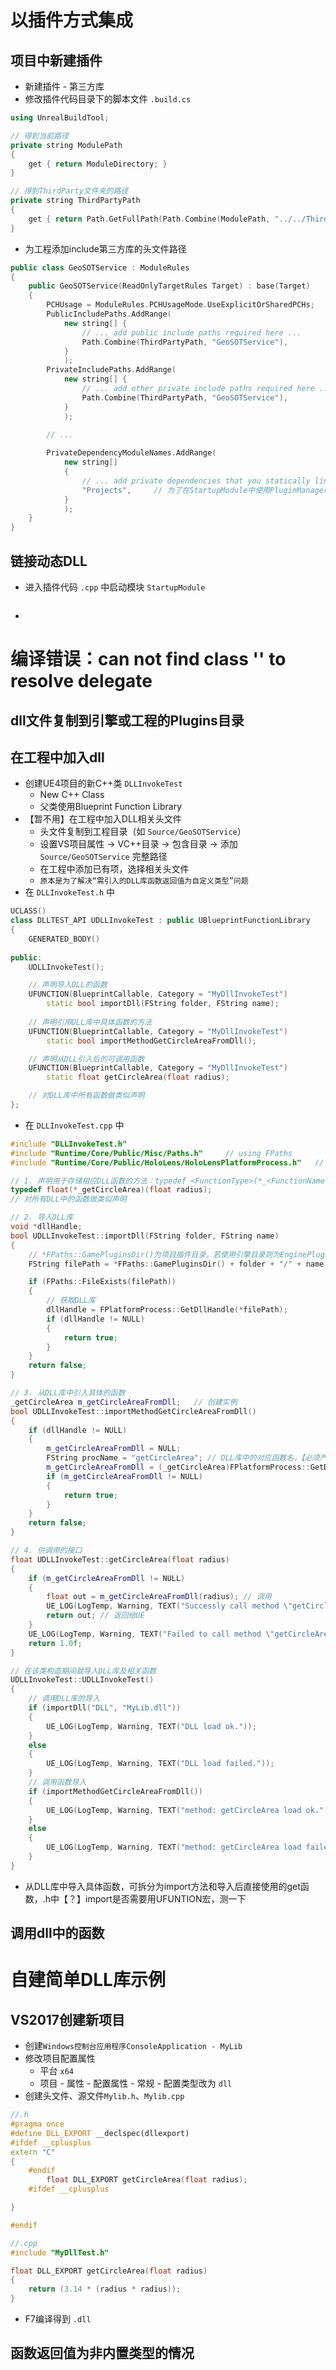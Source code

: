 # 以插件方式集成
## 项目中新建插件
* 新建插件 - 第三方库
* 修改插件代码目录下的脚本文件 `.build.cs`
```cpp
using UnrealBuildTool;

// 得到当前路径
private string ModulePath
{
	get { return ModuleDirectory; }
}

// 得到ThirdParty文件夹的路径
private string ThirdPartyPath
{
	get { return Path.GetFullPath(Path.Combine(ModulePath, "../../ThirdParty/")); }
}
```
* 为工程添加include第三方库的头文件路径
```cpp
public class GeoSOTService : ModuleRules
{
	public GeoSOTService(ReadOnlyTargetRules Target) : base(Target)
	{
		PCHUsage = ModuleRules.PCHUsageMode.UseExplicitOrSharedPCHs;
		PublicIncludePaths.AddRange(
			new string[] {
				// ... add public include paths required here ...
                Path.Combine(ThirdPartyPath, "GeoSOTService"),
            }
			);
		PrivateIncludePaths.AddRange(
			new string[] {
				// ... add other private include paths required here ...
                Path.Combine(ThirdPartyPath, "GeoSOTService"),
            }
			);
		
		// ...

		PrivateDependencyModuleNames.AddRange(
			new string[]
			{
				// ... add private dependencies that you statically link with here ...
                "Projects",		// 为了在StartupModule中使用PluginManager找到插件所在路径
            }
			);
	}
}

```

## 链接动态DLL
* 进入插件代码 `.cpp` 中启动模块 `StartupModule`
```cpp

```
* 

# 编译错误：can not find class '' to resolve delegate

## dll文件复制到引擎或工程的Plugins目录

## 在工程中加入dll
* 创建UE4项目的新C++类 `DLLInvokeTest`
  * New C++ Class
  * 父类使用Blueprint Function Library
* 【暂不用】在工程中加入DLL相关头文件
  * 头文件复制到工程目录（如 `Source/GeoSOTService`）
  * 设置VS项目属性 -> VC++目录 -> 包含目录 -> 添加 `Source/GeoSOTService` 完整路径
  * 在工程中添加已有项，选择相关头文件
  * `原本是为了解决“需引入的DLL库函数返回值为自定义类型”问题`
* 在 `DLLInvokeTest.h` 中
```cpp
UCLASS()
class DLLTEST_API UDLLInvokeTest : public UBlueprintFunctionLibrary
{
	GENERATED_BODY()
	
public:
	UDLLInvokeTest();

	// 声明导入DLL的函数
	UFUNCTION(BlueprintCallable, Category = "MyDllInvokeTest")
		static bool importDll(FString folder, FString name);
	
	// 声明引用DLL库中具体函数的方法
	UFUNCTION(BlueprintCallable, Category = "MyDllInvokeTest")
		static bool importMethodGetCircleAreaFromDll();

    // 声明从DLL引入后的可调用函数
	UFUNCTION(BlueprintCallable, Category = "MyDllInvokeTest")
		static float getCircleArea(float radius);

    // 对DLL库中所有函数做类似声明
};
```
* 在 `DLLInvokeTest.cpp` 中
```cpp
#include "DLLInvokeTest.h"
#include "Runtime/Core/Public/Misc/Paths.h"		// using FPaths
#include "Runtime/Core/Public/HoloLens/HoloLensPlatformProcess.h"	// using FPlatformProcess

// 1. 声明用于存储相应DLL函数的方法：typedef <FunctionType>(*_<FunctionName>)(<ParamList>)
typedef float(*_getCircleArea)(float radius);
// 对所有DLL中的函数做类似声明

// 2. 导入DLL库
void *dllHandle;
bool UDLLInvokeTest::importDll(FString folder, FString name)
{
	// *FPaths::GamePluginsDir()为项目插件目录，若使用引擎目录则为EnginePluginsDir()
	FString filePath = *FPaths::GamePluginsDir() + folder + "/" + name;

	if (FPaths::FileExists(filePath))
	{
		// 获取DLL库
		dllHandle = FPlatformProcess::GetDllHandle(*filePath);
		if (dllHandle != NULL)
		{
			return true;
		}
	}
	return false;
}

// 3. 从DLL库中引入具体的函数
_getCircleArea m_getCircleAreaFromDll;   // 创建实例
bool UDLLInvokeTest::importMethodGetCircleAreaFromDll()
{
	if (dllHandle != NULL)
	{
		m_getCircleAreaFromDll = NULL;
		FString procName = "getCircleArea";	// DLL库中的对应函数名，【必须严格对应】
		m_getCircleAreaFromDll = (_getCircleArea)FPlatformProcess::GetDllExport(dllHandle, *procName);  // 获取函数
		if (m_getCircleAreaFromDll != NULL)
		{
			return true;
		}
	}
	return false;
}

// 4. 供调用的接口
float UDLLInvokeTest::getCircleArea(float radius)
{
	if (m_getCircleAreaFromDll != NULL)
	{
		float out = m_getCircleAreaFromDll(radius); // 调用
		UE_LOG(LogTemp, Warning, TEXT("Successly call method \"getCircleAreaFromDll\" from DLL library."));
		return out;	// 返回给UE
	}
	UE_LOG(LogTemp, Warning, TEXT("Failed to call method \"getCircleAreaFromDll\" from DLL library."));
	return 1.0f;
}

// 在该类构造期间就导入DLL库及相关函数
UDLLInvokeTest::UDLLInvokeTest()
{
	// 调用DLL库的导入
	if (importDll("DLL", "MyLib.dll"))
	{
		UE_LOG(LogTemp, Warning, TEXT("DLL load ok."));
	}
	else
	{
		UE_LOG(LogTemp, Warning, TEXT("DLL load failed."));
	}
	// 调用函数导入
	if (importMethodGetCircleAreaFromDll())
	{
		UE_LOG(LogTemp, Warning, TEXT("method: getCircleArea load ok."));
	}
	else
	{
		UE_LOG(LogTemp, Warning, TEXT("method: getCircleArea load failed."));
	}
}

```

* 从DLL库中导入具体函数，可拆分为import方法和导入后直接使用的get函数，.h中【？】import是否需要用UFUNTION宏，测一下

## 调用dll中的函数


# 自建简单DLL库示例
## VS2017创建新项目
* 创建`Windows控制台应用程序ConsoleApplication - MyLib`
* 修改项目配置属性
  * 平台 `x64`
  * 项目 - 属性 - 配置属性 - 常规 - 配置类型改为 `dll`
* 创建头文件、源文件`Mylib.h`、`Mylib.cpp`
```cpp
//.h
#pragma once
#define DLL_EXPORT __declspec(dllexport)
#ifdef __cplusplus
extern "C"
{
	#endif	
		float DLL_EXPORT getCircleArea(float radius);
	#ifdef __cplusplus

}

#endif
```

```cpp
//.cpp
#include "MyDllTest.h"

float DLL_EXPORT getCircleArea(float radius)
{
	return (3.14 * (radius * radius));
}
```

* F7编译得到 `.dll`

## 函数返回值为非内置类型的情况



